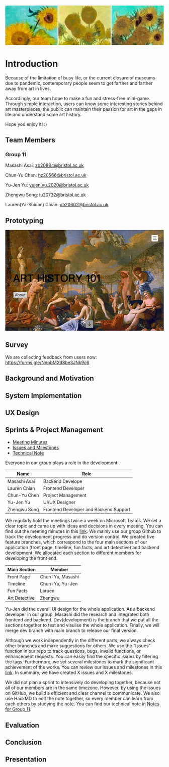 
![image](game_material/pic1.png)
# Introduction

Because of the limitation of busy life, or the current closure of museums due to pandemic, contemporary people seem to get farther and farther away from art in lives.

Accordingly, our team hope to make a fun and stress-free mini-game. Through simple interaction, users can know some interesting stories behind art masterpieces, the public can maintain their passion for art in the gaps in life and understand some art history. 

Hope you enjoy it! :)


## Team Members

### Group 11

Masashi Asai: <zb20884@bristol.ac.uk>

Chun-Yu Chen: <hz20566@bristol.ac.uk>

Yu-Jen Yu: <yujen.yu.2020@bristol.ac.uk>

Zhengwu Song: <lu20732@bristol.ac.uk>

Lauren(Ya-Shiuan) Chian: <da20602@bristol.ac.uk>


## Prototyping
[![Video Link](game_material/pic2.png)](https://www.youtube.com/watch?v=anribnNDmAQ)


## Survey
We are collecting feedback from users now:
https://forms.gle/NnpbMXd8be3JNk9c6



## Background and Motivation
## System Implementation
## UX Design
## Sprints & Project Management
- [Meeting Minutes](https://github.com/yujenyu/Group11_Project/blob/master/Meetings/meeting.md)
- [Issues and Milestones](https://github.com/yujenyu/Group11_Project/issues)
- [Technical Note](https://hackmd.io/_tVdvtt7Q_GleFZ5sQNuZg?view)

Everyone in our group plays a role in the development:

| Name         | Role                                   |
| ------------ | -------------------------------------- |
| Masashi Asai | Backend Develope                       |
| Lauren Chian | Frontend Developer                     |
| Chun-Yu Chen | Project Management                     |
| Yu-Jen Yu    | UI/UX Designer                         |
| Zhengwu Song | Frontend Developer and Backend Support |

We regularly hold the meetings twice a week on Microsoft Teams. We set a clear topic and came up with ideas and decisions in every meeting. You can find out the meeting minutes in this [link](https://github.com/yujenyu/Group11_Project/blob/master/Meetings/meeting.md).
We mainly use our group Github to track the development progress and do version control. We created five feature branches, which correspond to the four main sections of our application (front page, timeline, fun facts, and art detective) and backend development. We allocated each section to different members for developing the front end.

| Main Section  | Member           |
| ------------- | ---------------- |
| Front Page    | Chun-Yu, Masashi |
| Timeline      | Chun-Yu, Yu-Jen  |
| Fun Facts     | Laruen           |
| Art Detective | Zhengwu          |

Yu-Jen did the overall UI design for the whole application. As a backend developer in our group, Masashi did the research and integrated both frontend and backend. Dev(development) is the branch that we put all the sections together to test and visulise the whole application. Finally, we will merge dev branch with main branch to release our final version. 

Although we work independently in the different parts, we always check other branches and make suggestions for others. We use the “Issues” function in our repo to track questions, bugs, invalid functions, or enhancement requests. You can easily find the specific issues by filtering the tags. Furthermore, we set several milestones to mark the significant achievement of the works. You can review our issues and milestones in this [link](https://github.com/yujenyu/Group11_Project/issues). In summary, we have created X issues and X milestones. 

We did not plan a sprint to intensively do developing together, because not all of our members are in the same timezone. However, by using the issues on GitHub, we build a efficient and clear channel to communicate. We also use HackMD to edit the note together, so every member can learn from each others by studying the note. You can find our technical note in [Notes for Group 11](https://hackmd.io/_tVdvtt7Q_GleFZ5sQNuZg?view).
## Evaluation
## Conclusion
## Presentation




